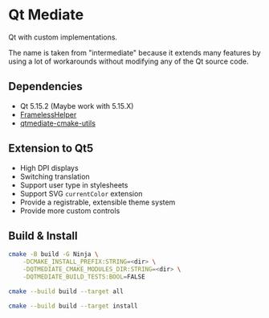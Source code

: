 # Qt Mediate

Qt with custom implementations.

The name is taken from "intermediate" because it extends many features by using a lot of workarounds without modifying any of the Qt source code.

## Dependencies

+ Qt 5.15.2 (Maybe work with 5.15.X)
+ [FramelessHelper](https://github.com/wangwenx190/framelesshelper)
+ [qtmediate-cmake-utils](https://github.com/SineStriker/qtmediate-cmake-modules)

## Extension to Qt5

+ High DPI displays
+ Switching translation
+ Support user type in stylesheets
+ Support SVG `currentColor` extension
+ Provide a registrable, extensible theme system
+ Provide more custom controls

## Build & Install

```sh
cmake -B build -G Ninja \
    -DCMAKE_INSTALL_PREFIX:STRING=<dir> \
    -DQTMEDIATE_CMAKE_MODULES_DIR:STRING=<dir> \
    -DQTMEDIATE_BUILD_TESTS:BOOL=FALSE

cmake --build build --target all

cmake --build build --target install
```